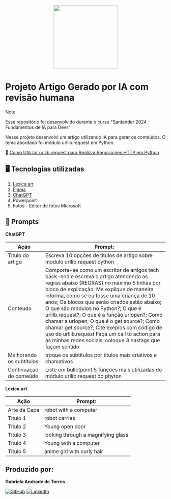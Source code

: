 <p align="center">
<img 
    src="./Imagens/capa_readme.png"
    width="200"  
/>
</p>

# Projeto Artigo Gerado por IA com revisão humana
>[!NOTE]
>Esse repositório foi desenvolvido durante o curso "Santander 2024 - Fundamentos de IA para Devs"

Nesse projeto desenvolvi um artigo utilizando IA para gerar os conteúdos. O tema abordado foi módulo urllib.request em Python. 


📕 [Como Utilizar urllib.request para Realizar Requisições HTTP em Python​](https://web.dio.me/articles/como-utilizar-urllibrequest-para-realizar-requisicoes-http-em-python?back=%2Farticles&page=1&order=oldest)


## :desktop_computer:	Tecnologias utilizadas

1. [Lexica.art](https://lexica.art/)
2. [Figma](https://www.figma.com/pt-br/)
3. [ChatGPT](https://chatgpt.com/)
4. Powerpoint
2. Fotos - Editor de fotos Microsoft

## :brain: Prompts

**ChatGPT**

|Ação  |  Prompt:|
|----  |--------|
|Título do artigo| Escreva 10 opções de títulos de artigo sobre modulo urllib.request python|
|Conteudo|Comporte-se como um escritor de artigos tech back-end e escreva o artigo atendendo as regras abaixo {REGRAS} no máximo 5 linhas por bloco de explicação; Me explique de maneira informa, como se eu fosse uma criança de 10 anos; Os blocos que serão criados estão abaixo; O que são módulos no Python?; O que é urllib.request?; O que é a função urlopen?; Como chamar a urlopen; O que é o get.source?; Como chamar get.source?; Cite exeplos com código de uso do urllib.request Faça um call to action para as minhas redes sociais; coloque 3 hastags que façam sentido
|Melhorando os subtítulos|troque os subtítulos por títulos mais criativos e chamativos|
|Continuaçao do conteúdo| Liste em bulletpoint 5 funções mais utilizadas do módulo urllib.request do phyton|

**Lexica.art**

|Ação  |  Prompt:|
|------|---------|
|Arte da Capa| robot with a computer|
|Título 1| robot carries|
|Título 2|Young open door|
|Título 3|looking through a magnifying glass|
|Título 4|Young with a computer|
|Titulo 5|anime girl with curly hair|


## Produzido por:

**Gabriela Andrade de Torres**

[![GitHub](https://img.shields.io/badge/GitHub-100000?style=for-the-badge&logo=github&logoColor=white)](https://github.com/gabistorres85)	[![LinkedIn](https://img.shields.io/badge/LinkedIn-0077B5?style=for-the-badge&logo=linkedin&logoColor=white)](https://www.linkedin.com/in/gabriela-andrade-de-torres-44485a180/)
